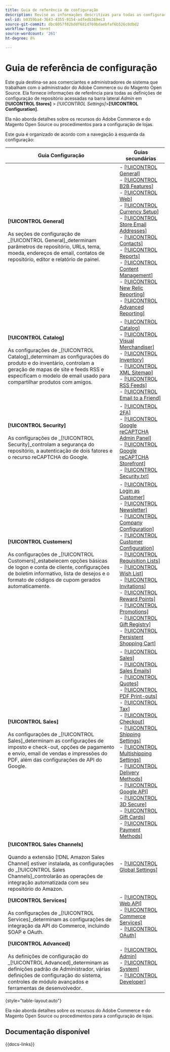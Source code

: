 ```yaml
---
title: Guia de referência de configuração
description: Revise as informações descritivas para todas as configurações de armazenamento do administrador do Commerce organizadas pelas guias de configuração, páginas e seções.
exl-id: b0359ba4-3643-4355-9154-adfedb369ec3
source-git-commit: dbc0057f02bddf681d769bdaebfaf6b526c8dbd2
workflow-type: tm+mt
source-wordcount: '261'
ht-degree: 0%

---
```


# Guia de referência de configuração

Este guia destina-se aos comerciantes e administradores de sistema que trabalham com o administrador do Adobe Commerce ou do Magento Open Source. Ela fornece informações de referência para todas as definições de configuração de repositório acessadas na barra lateral _Admin_ em **[!UICONTROL Stores]** > _[!UICONTROL Settings]_>**[!UICONTROL Configuration]**.

Ela não aborda detalhes sobre os recursos do Adobe Commerce e do Magento Open Source ou procedimentos para a configuração de lojas.

Este guia é organizado de acordo com a navegação à esquerda da configuração:

| Guia Configuração | Guias secundárias |
| ----------------- | ---------- |
| **[!UICONTROL General]** <br/><br/>As seções de configuração de _[!UICONTROL General]_determinam parâmetros de repositório, URLs, tema, moeda, endereços de email, contatos de repositório, editor e relatório de painel. | - [[!UICONTROL General]](./general/general.md)<br>- [[!UICONTROL B2B Features]](./general/b2b-features.md)<br>- [[!UICONTROL Web]](./general/web.md)<br>- [[!UICONTROL Currency Setup]](./general/currency-setup.md)<br>- [[!UICONTROL Store Email Addresses]](./general/store-email-addresses.md)<br>- [[!UICONTROL Contacts]](./general/contacts.md)<br>- [[!UICONTROL Reports]](./general/reports.md)<br>- [[!UICONTROL Content Management]](./general/content-management.md)<br>- [[!UICONTROL New Relic Reporting]](./general/new-relic-reporting.md)<br>- [[!UICONTROL Advanced Reporting]](./general/advanced-reporting.md) |
| **[!UICONTROL Catalog]** <br/><br/>As configurações de _[!UICONTROL Catalog]_determinam as configurações do produto e do inventário, controlam a geração de mapas de site e feeds RSS e especificam o modelo de email usado para compartilhar produtos com amigos. | - [[!UICONTROL Catalog]](./catalog/catalog.md)<br>- [[!UICONTROL Visual Merchandiser]](./catalog/visual-merchandiser.md)<br>- [[!UICONTROL Inventory]](./catalog/inventory.md)<br>- [[!UICONTROL XML Sitemap]](./catalog/xml-sitemap.md)<br>- [[!UICONTROL RSS Feeds]](./catalog/rss-feeds.md)<br>- [[!UICONTROL Email to a Friend]](./catalog/email-to-a-friend.md) |
| **[!UICONTROL Security]** <br/><br/>As configurações de _[!UICONTROL Security]_controlam a segurança do repositório, a autenticação de dois fatores e o recurso reCAPTCHA do Google. | - [[!UICONTROL 2FA]](./security/2fa.md)<br>- [[!UICONTROL Google reCAPTCHA Admin Panel]](./security/google-recaptcha-admin.md)<br>- [[!UICONTROL Google reCAPTCHA Storefront]](./security/google-recaptcha-storefront.md)<br>- [[!UICONTROL Security.txt]](./security/security-txt.md) |
| **[!UICONTROL Customers]** <br/><br/>As configurações de _[!UICONTROL Customers]_estabelecem opções básicas de logon e conta de cliente, configurações de boletim informativo, lista de desejos e o formato de códigos de cupom gerados automaticamente. | - [[!UICONTROL Login as Customer]](./customers/login-as-customer.md)<br>- [[!UICONTROL Newsletter]](./customers/newsletter.md)<br>- [[!UICONTROL Company Configuration]](./customers/company-configuration.md)<br>- [[!UICONTROL Customer Configuration]](./customers/customer-configuration.md)<br>- [[!UICONTROL Requisition Lists]](./customers/requisition-lists.md)<br>- [[!UICONTROL Wish List]](./customers/wishlist.md)<br>- [[!UICONTROL Invitations]](./customers/invitations.md)<br>- [[!UICONTROL Reward Points]](./customers/reward-points.md)<br>- [[!UICONTROL Promotions]](./customers/promotions.md)<br>- [[!UICONTROL Gift Registry]](./customers/gift-registry.md)<br>- [[!UICONTROL Persistent Shopping Cart]](./customers/persistent-shopping-cart.md) |
| **[!UICONTROL Sales]** <br/><br/>As configurações de _[!UICONTROL Sales]_determinam as configurações de imposto e check-out, opções de pagamento e envio, email de vendas e impressões do PDF, além das configurações de API do Google. | - [[!UICONTROL Sales]](./sales/sales.md)<br>- [[!UICONTROL Sales Emails]](./sales/sales-emails.md)<br>- [[!UICONTROL Quotes]](./sales/quotes.md)<br>- [[!UICONTROL PDF Print-outs]](./sales/pdf-print-outs.md)<br>- [[!UICONTROL Tax]](./sales/tax.md)<br>- [[!UICONTROL Checkout]](./sales/checkout.md)<br>- [[!UICONTROL Shipping Settings]](./sales/shipping-settings.md)<br>- [[!UICONTROL Multishipping Settings]](./sales/multishipping-settings.md)<br>- [[!UICONTROL Delivery Methods]](./sales/delivery-methods.md)<br>- [[!UICONTROL Google API]](./sales/google-api.md)<br>- [[!UICONTROL 3D Secure]](./sales/3d-secure.md)<br>- [[!UICONTROL Gift Cards]](./sales/gift-cards.md)<br>- [[!UICONTROL Payment Methods]](./sales/payment-methods.md) |
| **[!UICONTROL Sales Channels]** <br/><br/>Quando a extensão [!DNL Amazon Sales Channel] estiver instalada, as configurações do _[!UICONTROL Sales Channels]_controlarão as operações de integração automatizada com seu repositório do Amazon. | - [[!UICONTROL Global Settings]](sales-channels.md) |
| **[!UICONTROL Services]** <br/><br/>As configurações de _[!UICONTROL Services]_determinam as configurações de integração da API do Commerce, incluindo SOAP e OAuth. | - [[!UICONTROL Web API]](./services/magento-web-api.md)<br>- [[!UICONTROL Commerce Services]](./services/saas.md)<br>- [[!UICONTROL OAuth]](./services/oauth.md) |
| **[!UICONTROL Advanced]** <br/><br/>As definições de configuração do _[!UICONTROL Advanced]_determinam as definições padrão de Administrador, várias definições de configuração do sistema, controles de módulo avançados e ferramentas de desenvolvedor. | - [[!UICONTROL Admin]](./advanced/admin.md)<br>- [[!UICONTROL System]](./advanced/system.md)<br>- [[!UICONTROL Developer]](./advanced/developer.md) |

{style="table-layout:auto"}

Ela não aborda detalhes sobre os recursos do Adobe Commerce e do Magento Open Source ou procedimentos para a configuração de lojas.

## Documentação disponível

{{docs-links}}
